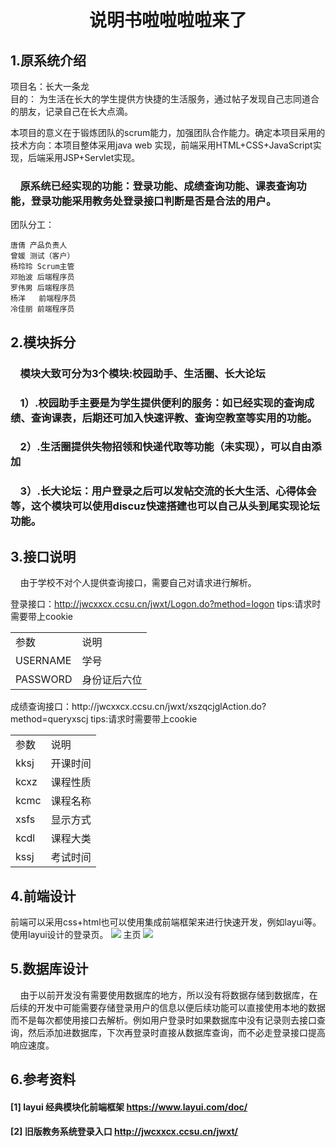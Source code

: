 # <center>说明书啦啦啦啦来了</center>
## 1.原系统介绍
项目名：长大一条龙<br/>
目的：
  为生活在长大的学生提供方快捷的生活服务，通过帖子发现自己志同道合的朋友，记录自己在长大点滴。<br/>

  本项目的意义在于锻炼团队的scrum能力，加强团队合作能力。确定本项目采用的技术方向：本项目整体采用java web 实现，前端采用HTML+CSS+JavaScript实现，后端采用JSP+Servlet实现。
### &nbsp;&nbsp;&nbsp;&nbsp;原系统已经实现的功能：登录功能、成绩查询功能、课表查询功能，登录功能采用教务处登录接口判断是否是合法的用户。
团队分工：

    唐倩 产品负责人
    曾媛 测试（客户）
    杨玲玲 Scrum主管
    邓贻波 后端程序员
    罗伟男 后端程序员
    杨洋   前端程序员
    冷佳丽 前端程序员
## 2.模块拆分
### &nbsp;&nbsp;&nbsp;&nbsp;模块大致可分为3个模块:校园助手、生活圈、长大论坛
### &nbsp;&nbsp;&nbsp;&nbsp;1）.校园助手主要是为学生提供便利的服务：如已经实现的查询成绩、查询课表，后期还可加入快速评教、查询空教室等实用的功能。
### &nbsp;&nbsp;&nbsp;&nbsp;2）.生活圈提供失物招领和快递代取等功能（未实现），可以自由添加
### &nbsp;&nbsp;&nbsp;&nbsp;3）.长大论坛：用户登录之后可以发帖交流的长大生活、心得体会等，这个模块可以使用discuz快速搭建也可以自己从头到尾实现论坛功能。

## 3.接口说明
&nbsp;&nbsp;&nbsp;&nbsp;由于学校不对个人提供查询接口，需要自己对请求进行解析。

登录接口：http://jwcxxcx.ccsu.cn/jwxt/Logon.do?method=logon tips:请求时需要带上cookie
<center>
<table>
<tr><td>参数</td><td>说明</td></tr>
<tr><td>USERNAME</td><td>学号</td></tr>
<tr><td>PASSWORD</td><td>身份证后六位</td></tr>
</table>
</center>
成绩查询接口：http://jwcxxcx.ccsu.cn/jwxt/xszqcjglAction.do?method=queryxscj tips:请求时需要带上cookie
<center>
<table>
<tr><td>参数</td><td>说明</td></tr>
<tr><td>kksj</td><td> 开课时间</td></tr>
<tr><td>kcxz</td><td>课程性质</td></tr>
<tr><td>kcmc</td><td>课程名称</td></tr>
<tr><td>xsfs</td><td>显示方式</td></tr>
<tr><td>kcdl</td><td>课程大类</td></tr>
<tr><td>kssj</td><td>考试时间</td></tr>
</table>
</center>

## 4.前端设计
前端可以采用css+html也可以使用集成前端框架来进行快速开发，例如layui等。<br/>
使用layui设计的登录页。
![](https://i.imgur.com/ILNBeRt.png)
主页
![](https://i.imgur.com/d301Zfr.png)

## 5.数据库设计
&nbsp;&nbsp;&nbsp;&nbsp;由于以前开发没有需要使用数据库的地方，所以没有将数据存储到数据库，在后续的开发中可能需要存储登录用户的信息以便后续功能可以直接使用本地的数据而不是每次都使用接口去解析。例如用户登录时如果数据库中没有记录则去接口查询，然后添加进数据库，下次再登录时直接从数据库查询，而不必走登录接口提高响应速度。

## 6.参考资料
#### [1] layui 经典模块化前端框架 https://www.layui.com/doc/
#### [2] 旧版教务系统登录入口 http://jwcxxcx.ccsu.cn/jwxt/
